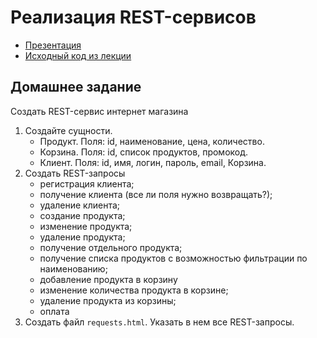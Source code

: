 # Реализация REST-сервисов

- [Презентация](https://docs.google.com/presentation/d/1mE6G37cBSMZeU2YTCthEPrcg6pLmJHmfJ99Dav0wq6g/edit?usp=sharing)
- [Исходный код из лекции](https://github.com/ZuevKirill95/spring-practice-source-code/tree/main/rest-services)

## Домашнее задание

Создать REST-сервис интернет магазина

1. Создайте сущности.
    - Продукт. Поля: id, наименование, цена, количество.
    - Корзина. Поля: id, список продуктов, промокод.
    - Клиент. Поля: id, имя, логин, пароль, email, Корзина.
2. Создать REST-запросы
    - регистрация клиента;
    - получение клиента (все ли поля нужно возвращать?);
    - удаление клиента;
    - создание продукта;
    - изменение продукта;
    - удаление продукта;
    - получение отдельного продукта;
    - получение списка продуктов c возможностью фильтрации по наименованию;
    - добавление продукта в корзину
    - изменение количества продукта в корзине;
    - удаление продукта из корзины;
    - оплата
3. Создать файл `requests.html`. Указать в нем все REST-запросы.
